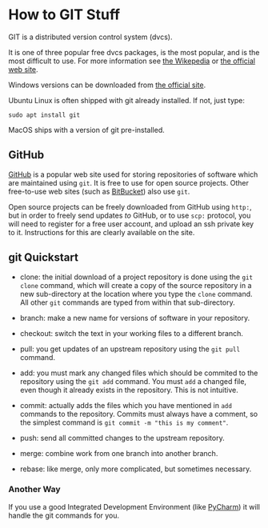 # How to GIT Stuff

GIT is a distributed version control system (dvcs).

It is one of three popular free dvcs packages, is the most popular,
and is the most difficult to use. For more information see 
[the Wikepedia](https://en.wikipedia.org/wiki/Git) or
[the official web site](https://git-scm.com/).

Windows versions can be downloaded from
[the official site](https://git-scm.com/downloads).

Ubuntu Linux is often shipped with git already installed.  If not,
just type:

    sudo apt install git
    
MacOS ships with a version of git pre-installed.

## GitHub

[GitHub](https://github.com/) is a popular web site used for storing repositories of software
which are maintained using `git`.  It is free to use for open source
projects. Other free-to-use web sites (such as [BitBucket](https://bitbucket.org/))
also use `git`.  

Open source projects can be freely downloaded from GitHub using `http:`,
but in order to freely send updates _to_ GitHub, or to use `scp:` protocol,
you will need to register for a free user account, and upload an ssh private
key to it. Instructions for this are clearly available on the site.

## git Quickstart

- clone: the initial download of a project repository is done using the
`git clone` command, which will create a copy of the source repository in
a new sub-directory at the location where you type the `clone` command.  All other 
`git` commands are typed from within that sub-directory.

- branch: make a new name for versions of software in your repository.

- checkout: switch the text in your working files to a different branch.

- pull: you get updates of an upstream repository using the `git pull` command. 

- add: you must mark any changed files which should be commited to the repository
using the `git add` command.  You must `add` a changed file, even though it already
exists in the repository. This is not intuitive.

- commit: actually adds the files which you have mentioned in `add` commands
to the repository.  Commits must always have a comment, so the simplest command
is `git commit -m "this is my comment"`.

- push: send all committed changes to the upstream repository.

- merge: combine work from one branch into another branch.

- rebase: like merge, only more complicated, but sometimes necessary.

### Another Way

If you use a good Integrated Development Environment 
(like [PyCharm](https://www.jetbrains.com/pycharm/))
it will handle the git commands for you.
